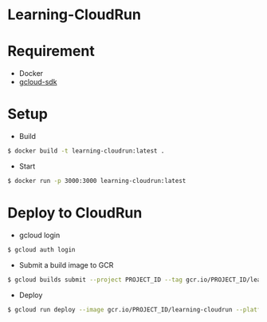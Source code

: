 # Learning-CloudRun
# Requirement
- Docker
- [gcloud-sdk](https://cloud.google.com/sdk/docs/install-sdk)

# Setup
- Build

```bash
$ docker build -t learning-cloudrun:latest .
```

- Start

```bash
$ docker run -p 3000:3000 learning-cloudrun:latest
```

# Deploy to CloudRun

- gcloud login

```bash
$ gcloud auth login
```

- Submit a build image to GCR

```bash
$ gcloud builds submit --project PROJECT_ID --tag gcr.io/PROJECT_ID/learning-cloudrun
```

- Deploy

```bash
$ gcloud run deploy --image gcr.io/PROJECT_ID/learning-cloudrun --platform managed
```
